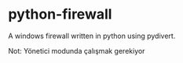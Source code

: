 # python-firewall
A windows firewall written in python using pydivert.

Not: Yönetici modunda çalışmak gerekiyor
